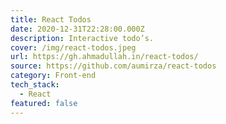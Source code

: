 ```yaml
---
title: React Todos
date: 2020-12-31T22:28:00.000Z
description: Interactive todo’s.
cover: /img/react-todos.jpeg
url: https://gh.ahmadullah.in/react-todos/
source: https://github.com/aumirza/react-todos
category: Front-end
tech_stack:
  - React
featured: false
---
```

